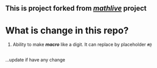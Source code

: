 ## This is project forked from _[mathlive](https://github.com/arnog/mathlive)_ project

# What is change in this repo?
1. Ability to make **_macro_** like a digit. It can replace by placeholder `#@`</br>
</br>
...update if have any change
